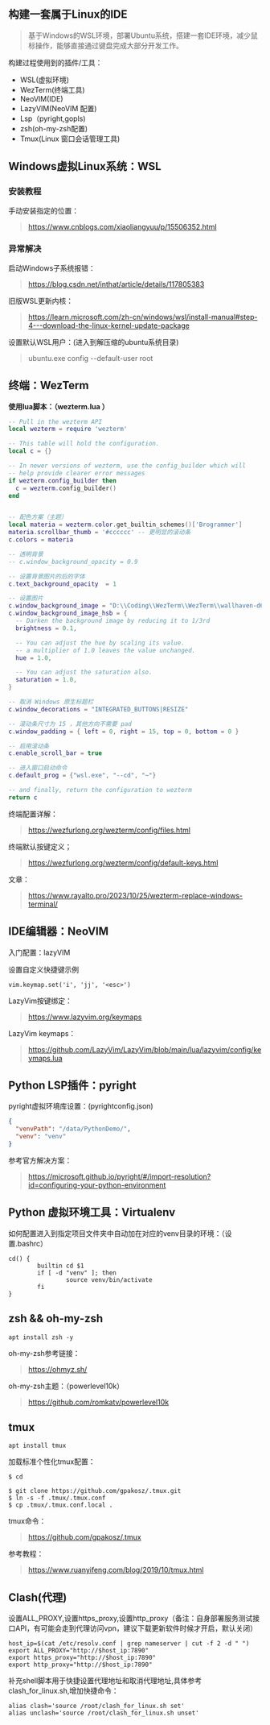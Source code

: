 ## 构建一套属于Linux的IDE

> 基于Windows的WSL环境，部署Ubuntu系统，搭建一套IDE环境，减少鼠标操作，能够直接通过键盘完成大部分开发工作。

构建过程使用到的插件/工具：
- WSL(虚拟环境)
- WezTerm(终端工具)
- NeoVIM(IDE)
- LazyVIM(NeoVIM 配置)
- Lsp（pyright,gopls)
- zsh(oh-my-zsh配置)
- Tmux(Linux 窗口会话管理工具)


## Windows虚拟Linux系统：WSL

### 安装教程

手动安装指定的位置：
> https://www.cnblogs.com/xiaoliangyuu/p/15506352.html

### 异常解决

启动Windows子系统报错：
> https://blog.csdn.net/inthat/article/details/117805383

旧版WSL更新内核：
> https://learn.microsoft.com/zh-cn/windows/wsl/install-manual#step-4---download-the-linux-kernel-update-package

设置默认WSL用户：(进入到解压缩的ubuntu系统目录)
> ubuntu.exe config --default-user root

## 终端：WezTerm

**使用lua脚本：（wezterm.lua ）**
```lua
-- Pull in the wezterm API
local wezterm = require 'wezterm'

-- This table will hold the configuration.
local c = {}

-- In newer versions of wezterm, use the config_builder which will
-- help provide clearer error messages
if wezterm.config_builder then
  c = wezterm.config_builder()
end


-- 配色方案（主题）
local materia = wezterm.color.get_builtin_schemes()['Brogrammer']
materia.scrollbar_thumb = '#cccccc' -- 更明显的滚动条
c.colors = materia

-- 透明背景
-- c.window_background_opacity = 0.9

-- 设置背景图片的后的字体
c.text_background_opacity  = 1

-- 设置图片
c.window_background_image = "D:\\Coding\\WezTerm\\WezTerm\\wallhaven-d66zrl.jpg"
c.window_background_image_hsb = {
  -- Darken the background image by reducing it to 1/3rd
  brightness = 0.1,

  -- You can adjust the hue by scaling its value.
  -- a multiplier of 1.0 leaves the value unchanged.
  hue = 1.0,

  -- You can adjust the saturation also.
  saturation = 1.0,
}

-- 取消 Windows 原生标题栏
c.window_decorations = "INTEGRATED_BUTTONS|RESIZE"

-- 滚动条尺寸为 15 ，其他方向不需要 pad
c.window_padding = { left = 0, right = 15, top = 0, bottom = 0 }

-- 启用滚动条
c.enable_scroll_bar = true

-- 进入窗口启动命令
c.default_prog = {"wsl.exe", "--cd", "~"}

-- and finally, return the configuration to wezterm
return c
```

终端配置详解：
> https://wezfurlong.org/wezterm/config/files.html

终端默认按键定义；
> https://wezfurlong.org/wezterm/config/default-keys.html

文章：
> https://www.rayalto.pro/2023/10/25/wezterm-replace-windows-terminal/

## IDE编辑器：NeoVIM

入门配置：lazyVIM

设置自定义快捷键示例
```
vim.keymap.set('i', 'jj', '<esc>')
```

LazyVim按键绑定：
> https://www.lazyvim.org/keymaps

LazyVim keymaps：
> https://github.com/LazyVim/LazyVim/blob/main/lua/lazyvim/config/keymaps.lua

## Python LSP插件：pyright

pyright虚拟环境库设置：(pyrightconfig.json)
```json
{
  "venvPath": "/data/PythonDemo/",
  "venv": "venv"
}
```

参考官方解决方案：
> https://microsoft.github.io/pyright/#/import-resolution?id=configuring-your-python-environment


## Python 虚拟环境工具：Virtualenv

如何配置进入到指定项目文件夹中自动加在对应的venv目录的环境：（设置.bashrc）
```
cd() {
        builtin cd $1
        if [ -d "venv" ]; then
                source venv/bin/activate
        fi
}
```


## zsh && oh-my-zsh

```shell
apt install zsh -y
```

oh-my-zsh参考链接：
> https://ohmyz.sh/

oh-my-zsh主题：（powerlevel10k）
> https://github.com/romkatv/powerlevel10k

## tmux

```
apt install tmux
```

加载标准个性化tmux配置：
```shell
$ cd

$ git clone https://github.com/gpakosz/.tmux.git
$ ln -s -f .tmux/.tmux.conf
$ cp .tmux/.tmux.conf.local .
```

tmux命令：
> https://github.com/gpakosz/.tmux

参考教程：
> https://www.ruanyifeng.com/blog/2019/10/tmux.html

## Clash(代理)
设置ALL_PROXY,设置https_proxy,设置http_proxy（备注：自身部署服务测试接口API，有可能会走到代理访问vpn，建议下载更新软件时候才开启，默认关闭）
```
host_ip=$(cat /etc/resolv.conf | grep nameserver | cut -f 2 -d " ")
export ALL_PROXY="http://$host_ip:7890"
export https_proxy="http://$host_ip:7890"
export http_proxy="http://$host_ip:7890"
```
补充shell脚本用于快捷设置代理地址和取消代理地址,具体参考clash_for_linux.sh,增加快捷命令：
```
alias clash='source /root/clash_for_linux.sh set'
alias unclash='source /root/clash_for_linux.sh unset'
```
